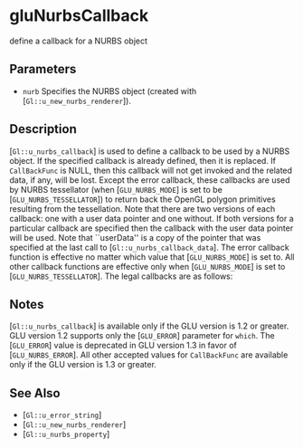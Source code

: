 # gluNurbsCallback
define a callback for a NURBS object

## Parameters
- `nurb`
  Specifies the NURBS object (created with
  [`Gl::u_new_nurbs_renderer`]).

## Description
[`Gl::u_nurbs_callback`] is used to define a callback to be used by a
  NURBS object. If the specified callback is already defined, then it is
  replaced. If `CallBackFunc` is NULL, then this callback will not get
  invoked and the related data, if any, will be lost.
Except the error callback, these callbacks are used by NURBS
  tessellator (when [`GLU_NURBS_MODE`] is set to be
  [`GLU_NURBS_TESSELLATOR`]) to return back the OpenGL polygon
  primitives resulting from the tessellation. Note that there are two
  versions of each callback: one with a user data pointer and one
  without. If both versions for a particular callback are specified then
  the callback with the user data pointer will be used. Note that
  ``userData'' is a copy of the pointer that was specified at the last
  call to [`Gl::u_nurbs_callback_data`].
The error callback function is effective no matter which value that
  [`GLU_NURBS_MODE`] is set to. All other callback functions are
  effective only when [`GLU_NURBS_MODE`] is set to
  [`GLU_NURBS_TESSELLATOR`].
The legal callbacks are as follows:

## Notes
[`Gl::u_nurbs_callback`] is available only if the GLU version is 1.2
  or greater.
GLU version 1.2 supports only the [`GLU_ERROR`] parameter for `which`.
  The [`GLU_ERROR`] value is deprecated in GLU version 1.3 in favor of
  [`GLU_NURBS_ERROR`]. All other accepted values for `CallBackFunc` are
  available only if the GLU version is 1.3 or greater.

## See Also
- [`Gl::u_error_string`]
- [`Gl::u_new_nurbs_renderer`]
- [`Gl::u_nurbs_property`]
